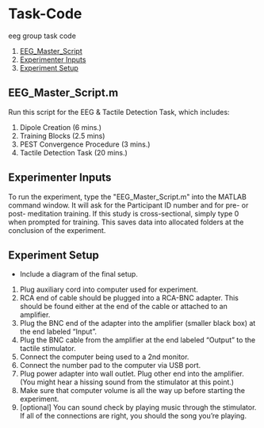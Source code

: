 # Task-Code
eeg group task code

1. [EEG_Master_Script](https://github.com/EmbodiedResearchLab/Vitality-Tactile-Detection#eeg_master_scriptm)
2. [Experimenter Inputs](https://github.com/EmbodiedResearchLab/Vitality-Tactile-Detection#experimenter-inputs)
3. [Experiment Setup](https://github.com/EmbodiedResearchLab/Vitality-Tactile-Detection#experiment-setup)

## EEG_Master_Script.m
Run this script for the EEG & Tactile Detection Task, which includes:

1. Dipole Creation (6 mins.)
2. Training Blocks (2.5 mins)
3. PEST Convergence Procedure (3 mins.)
4. Tactile Detection Task (20 mins.)

## Experimenter Inputs
To run the experiment, type the "EEG_Master_Script.m" into the MATLAB command window.  It will ask for the Participant ID number and for pre- or post- meditation training.  If this study is cross-sectional, simply type 0 when prompted for training.  This saves data into allocated folders at the conclusion of the experiment.

## Experiment Setup
* Include a diagram of the final setup.

1. Plug auxiliary cord into computer used for experiment.
2. RCA end of cable should be plugged into a RCA-BNC adapter.  This should be found either at the end of the cable or attached to an amplifier.
3. Plug the BNC end of the adapter into the amplifier (smaller black box) at the end labeled “Input”.
4. Plug the BNC cable from the amplifier at the end labeled “Output” to the tactile stimulator.
5. Connect the computer being used to a 2nd monitor.
6. Connect the number pad to the computer via USB port.
7. Plug power adapter into wall outlet.  Plug other end into the amplifier. (You might hear a hissing sound from the stimulator at this point.)
8. Make sure that computer volume is all the way up before starting the experiment.
9. [optional] You can sound check by playing music through the stimulator.  If all of the connections are right, you should the song you’re playing.
